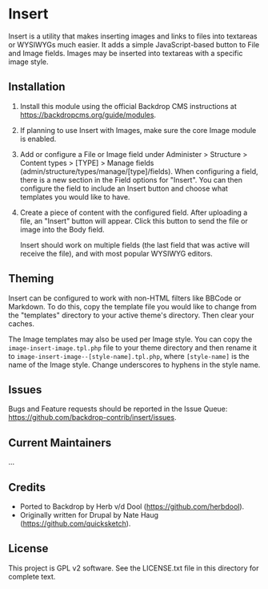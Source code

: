 Insert
======

Insert is a utility that makes inserting images and links to files into
textareas or WYSIWYGs much easier. It adds a simple JavaScript-based button to
File and Image fields. Images may be inserted into textareas with a specific
image style.

Installation
------------

1. Install this module using the official Backdrop CMS instructions at
   https://backdropcms.org/guide/modules.

1. If planning to use Insert with Images, make sure the core Image module is
   enabled.

1. Add or configure a File or Image field under Administer > Structure > Content
   types > [TYPE] > Manage fields (admin/structure/types/manage/[type]/fields).
   When configuring a field, there is a new section in the Field options for
   "Insert". You can then configure the field to include an Insert button and
   choose what templates you would like to have.

1. Create a piece of content with the configured field. After uploading a file,
   an "Insert" button will appear. Click this button to send the file or image
   into the Body field.

   Insert should work on multiple fields (the last field that was active will
   receive the file), and with most popular WYSIWYG editors.

Theming
-------

Insert can be configured to work with non-HTML filters like BBCode or Markdown.
To do this, copy the template file you would like to change from the "templates"
directory to your active theme's directory. Then clear your caches.

The Image templates may also be used per Image style. You can copy the
`image-insert-image.tpl.php` file to your theme directory and then rename it to
`image-insert-image--[style-name].tpl.php`, where `[style-name]` is the name of
the Image style. Change underscores to hyphens in the style name.

Issues
------

Bugs and Feature requests should be reported in the Issue Queue:
https://github.com/backdrop-contrib/insert/issues.

Current Maintainers
-------------------

...

Credits
-------

- Ported to Backdrop by Herb v/d Dool (https://github.com/herbdool).
- Originally written for Drupal by Nate Haug (https://github.com/quicksketch).

License
-------

This project is GPL v2 software. See the LICENSE.txt file in this directory for
complete text.

